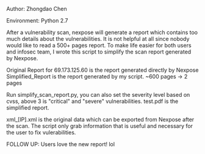 Author: Zhongdao Chen

Environment: Python 2.7

After a vulnerability scan, nexpose will generate a report which contains too much details about the vulnerabilities. It is not helpful at all since nobody would like to read a 500+ pages report. To make life easier for both users and infosec team, I wrote this script to simplify the scan report generated by Nexpose.

Original Report for 69.173.125.60 is the report generated directly by Nexpose
Simplified_Report is the report generated by my script.
~600 pages -> 2 pages

Run simplify_scan_report.py, you can also set the severity level based on cvss, above 3 is "critical" and "severe" vulnerabilities. 
test.pdf is the simplified report. 

xml_[IP].xml is the original data which can be exported from Nexpose after the scan.
The script only grab information that is useful and necessary for the user to fix vulerabilities.

FOLLOW UP:
Users love the new report! lol
